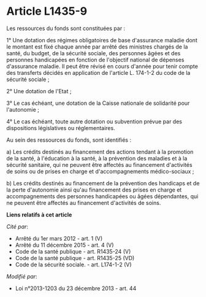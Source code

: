 # Article L1435-9

Les ressources du fonds sont constituées par : 

1° Une dotation des régimes obligatoires de base d'assurance maladie dont le montant est fixé chaque année par arrêté des
ministres chargés de la santé, du budget, de la sécurité sociale, des personnes âgées et des personnes handicapées en
fonction de l'objectif national de dépenses d'assurance maladie. Il peut être révisé en cours d'année pour tenir compte des
transferts décidés en application de l'article L. 174-1-2 du code de la sécurité sociale  ; 

2° Une dotation de l'Etat ; 

3° Le cas échéant, une dotation de la Caisse nationale de solidarité pour l'autonomie ; 

4° Le cas échéant, toute autre dotation ou subvention prévue par des dispositions législatives ou réglementaires. 

Au sein des ressources du fonds, sont identifiés : 

a) Les crédits destinés au financement des actions tendant à la promotion de la santé, à l'éducation à la santé, à la
prévention des maladies et à la sécurité sanitaire, qui ne peuvent être affectés au financement d'activités de soins ou de
prises en charge et d'accompagnements médico-sociaux ; 

b) Les crédits destinés au financement de la prévention des handicaps et de la perte d'autonomie ainsi qu'au financement des
prises en charge et accompagnements des personnes handicapées ou âgées dépendantes, qui ne peuvent être affectés au
financement d'activités de soins.

**Liens relatifs à cet article**

_Cité par_:

  - Arrêté du 1er mars 2012 - art. 1 (V)
  - Arrêté du 11 décembre 2015 - art. 4 (V)
  - Code de la santé publique - art. R1435-24 (V)
  - Code de la santé publique - art. R1435-25 (VD)
  - Code de la sécurité sociale. - art. L174-1-2 (V)

_Modifié par_:

  - Loi n°2013-1203 du 23 décembre 2013 - art. 44
